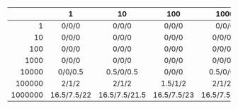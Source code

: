 | | 1 | 10 | 100 | 1000 | 10000 | 100000 | 1000000 |
| ---: | :---: | :---: | :---: | :---: | :---: | :---: | :---: |
1| 0/0/0 | 0/0/0 | 0/0/0 | 0/0/0 | 0/0.5/1.5 | 1.5/4/17 | 28/46.5/327.5 |
10| 0/0/0 | 0/0/0 | 0/0/0 | 0/0/0.5 | 0.5/0.5/2.5 | 4.5/5/24 | 41.5/42.5/262.5 |
100| 0/0/0 | 0/0/0 | 0/0/0 | 0/0/0.5 | 0.5/0.5/2 | 3.5/4.5/20 | 36.5/43.5/281 |
1000| 0/0/0 | 0/0/0 | 0/0/0 | 0/0/0.5 | 0.5/0.5/2.5 | 4/4.5/21 | 37.5/45/284.5 |
10000| 0/0/0.5 | 0.5/0/0.5 | 0/0/0 | 0.5/0/0.5 | 0.5/0.5/2.5 | 4/4.5/17 | 39/44.5/263.5 |
100000| 2/1/2 | 2/1/2 | 1.5/1/2 | 2/1/2.5 | 2/1/5 | 5/5/23.5 | 35.5/47/206.5 |
1000000| 16.5/7.5/22 | 16.5/7.5/21.5 | 16.5/7.5/23 | 16.5/7.5/23.5 | 17/8/25 | 19/10.5/50 | 61/40.5/150.5 |
